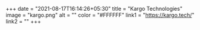 +++
date = "2021-08-17T16:14:26+05:30"
title = "Kargo Technologies"
image = "kargo.png"
alt = ""
color = "#FFFFFF"
link1 = "https://kargo.tech/"
link2 = ""
+++
